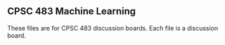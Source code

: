 ## CPSC 483 Machine Learning

These files are for CPSC 483 discussion boards. Each file is a discussion board.
